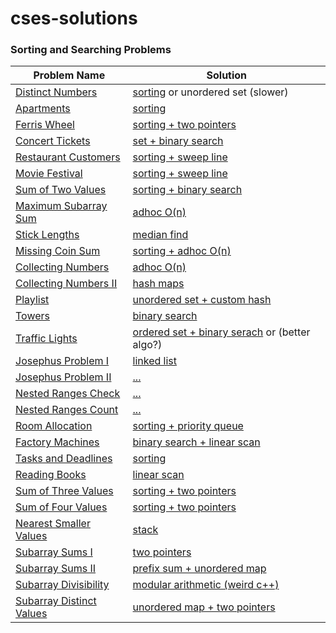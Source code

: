# cses-solutions

### Sorting and Searching Problems

| Problem Name                            | Solution                                                                                   |
|----------------------------------------|---------------------------------------------------------------------------------------------|
| [Distinct Numbers](https://cses.fi/problemset/task/1621)  | [sorting](sorting-and-searching/1621-distinct-numbers.cpp) or unordered set (slower)     |
| [Apartments](https://cses.fi/problemset/task/1084)  | [sorting](sorting-and-searching/1084-apartments.cpp)                                       |
| [Ferris Wheel](https://cses.fi/problemset/task/1090)  | [sorting + two pointers](sorting-and-searching/1090-ferris-wheel.cpp)                    |
| [Concert Tickets](https://cses.fi/problemset/task/1091)  | [set + binary search](sorting-and-searching/1091-concert-tickets.cpp)                   |
| [Restaurant Customers](https://cses.fi/problemset/task/1619)  | [sorting + sweep line](sorting-and-searching/1619-restaurant-customers.cpp)              |
| [Movie Festival](https://cses.fi/problemset/task/1629)  | [sorting + sweep line](sorting-and-searching/1629-movie-festival.cpp)                                                          |
| [Sum of Two Values](https://cses.fi/problemset/task/1640)  | [sorting + binary search](sorting-and-searching/1640-sum-of-two-values.cpp)                                                          |
| [Maximum Subarray Sum](https://cses.fi/problemset/task/1643)  | [adhoc O(n)](sorting-and-searching/1643-maximum-subarray-sum.cpp)                                                          |
| [Stick Lengths](https://cses.fi/problemset/task/1074)  | [median find](sorting-and-searching/1074-stick-lengths.cpp)                                                          |
| [Missing Coin Sum](https://cses.fi/problemset/task/2183)  | [sorting + adhoc O(n)](sorting-and-searching/2183-missing-coin-sum.cpp)                                                          |
| [Collecting Numbers](https://cses.fi/problemset/task/2216)  | [adhoc O(n)](sorting-and-searching/2216-collecting-numbers.cpp)                                                          |
| [Collecting Numbers II](https://cses.fi/problemset/task/2217)  | [hash maps](sorting-and-searching/2217-collecting-numbers-ii.cpp)                                                          |
| [Playlist](https://cses.fi/problemset/task/1141)  | [unordered set + custom hash](sorting-and-searching/1141-playlist.cpp)                                                          |
| [Towers](https://cses.fi/problemset/task/1073)  | [binary search](sorting-and-searching/1073-towers.cpp)                                                          |
| [Traffic Lights](https://cses.fi/problemset/task/1163)  | [ordered set + binary serach](sorting-and-searching/1163-traffic-lights.cpp) or (better algo?)                                                          |
| [Josephus Problem I](https://cses.fi/problemset/task/2162)  | [linked list](sorting-and-searching/2162-josephus-problem-i.cpp)                                                          |
| [Josephus Problem II](https://cses.fi/problemset/task/2163)  | [...](sorting-and-searching/)                                                          |
| [Nested Ranges Check](https://cses.fi/problemset/task/2168)  | [...](sorting-and-searching/)                                                          |
| [Nested Ranges Count](https://cses.fi/problemset/task/2169)  | [...](sorting-and-searching/)                                                          |
| [Room Allocation](https://cses.fi/problemset/task/1164)  | [sorting + priority queue](sorting-and-searching/1164-room-allocation.cpp)                                                          |
| [Factory Machines](https://cses.fi/problemset/task/1620)  | [binary search + linear scan](sorting-and-searching/1620-factory-machines.cpp)                                                          |
| [Tasks and Deadlines](https://cses.fi/problemset/task/1630)  | [sorting](sorting-and-searching/1630-tasks-and-deadlines.cpp)                                                          |
| [Reading Books](https://cses.fi/problemset/task/1631)  | [linear scan](sorting-and-searching/1631-reading-books.cpp)                                                          |
| [Sum of Three Values](https://cses.fi/problemset/task/1641)  | [sorting + two pointers](sorting-and-searching/1641-sum-of-three-values.cpp)                                                          |
| [Sum of Four Values](https://cses.fi/problemset/task/1642)  | [sorting + two pointers](sorting-and-searching/1642-sum-of-four-values.cpp)                                                          |
| [Nearest Smaller Values](https://cses.fi/problemset/task/1645)  | [stack](sorting-and-searching/1645-nearest-smaller-values.cpp)                                                          |
| [Subarray Sums I](https://cses.fi/problemset/task/1660)  | [two pointers](sorting-and-searching/1660-subarray-sums-i.cpp)                                                          |
| [Subarray Sums II](https://cses.fi/problemset/task/1661)  | [prefix sum + unordered map](sorting-and-searching/1661-subarray-sums-ii.cpp)                                                          |
| [Subarray Divisibility](https://cses.fi/problemset/task/1662)  | [modular arithmetic (weird c++)](sorting-and-searching/1662-subarray-divisibility.cpp)                                                          |
| [Subarray Distinct Values](https://cses.fi/problemset/task/2428)  | [unordered map + two pointers](sorting-and-searching/2428-subarray-distinct-values.cpp)                                                          |
